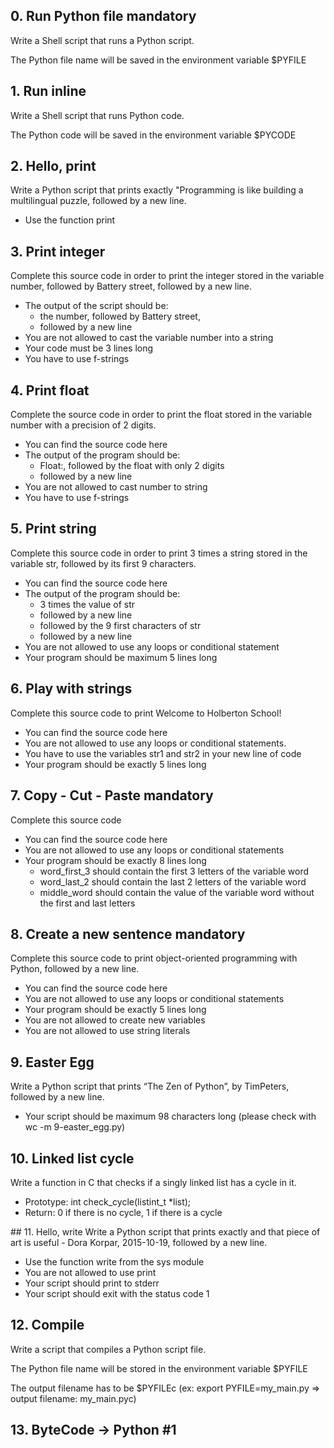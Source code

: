## 0. Run Python file mandatory ##

Write a Shell script that runs a Python script.

The Python file name will be saved in the environment variable $PYFILE

## 1. Run inline ##
Write a Shell script that runs Python code.

The Python code will be saved in the environment variable $PYCODE
## 2. Hello, print ##
Write a Python script that prints exactly "Programming is like building a multilingual puzzle, followed by a new line.

- Use the function print

## 3. Print integer
Complete this source code in order to print the integer stored in the variable number, followed by Battery street, followed by a new line.

- The output of the script should be:
   - the number, followed by Battery street,
   - followed by a new line
- You are not allowed to cast the variable number into a string
- Your code must be 3 lines long
- You have to use f-strings 

## 4. Print float
Complete the source code in order to print the float stored in the variable number with a precision of 2 digits.

- You can find the source code here
- The output of the program should be:
  - Float:, followed by the float with only 2 digits
  - followed by a new line
- You are not allowed to cast number to string
- You have to use f-strings

## 5. Print string
Complete this source code in order to print 3 times a string stored in the variable str, followed by its first 9 characters.

- You can find the source code here
- The output of the program should be:
   - 3 times the value of str
   - followed by a new line
   - followed by the 9 first characters of str
   - followed by a new line
- You are not allowed to use any loops or conditional statement
- Your program should be maximum 5 lines long

## 6. Play with strings
Complete this source code to print Welcome to Holberton School!

- You can find the source code here
- You are not allowed to use any loops or conditional statements.
- You have to use the variables str1 and str2 in your new line of code
- Your program should be exactly 5 lines long

## 7. Copy - Cut - Paste mandatory
Complete this source code

- You can find the source code here
- You are not allowed to use any loops or conditional statements
- Your program should be exactly 8 lines long
   - word_first_3 should contain the first 3 letters of the variable word
   - word_last_2 should contain the last 2 letters of the variable word
   - middle_word should contain the value of the variable word without the first and last letters

## 8. Create a new sentence mandatory
Complete this source code to print object-oriented programming with Python, followed by a new line.

- You can find the source code here
- You are not allowed to use any loops or conditional statements
- Your program should be exactly 5 lines long
- You are not allowed to create new variables
- You are not allowed to use string literals


## 9. Easter Egg
Write a Python script that prints “The Zen of Python”, by TimPeters, followed by a new line.

- Your script should be maximum 98 characters long (please check with wc -m 9-easter_egg.py)

## 10. Linked list cycle
Write a function in C that checks if a singly linked list has a cycle in it.

- Prototype: int check_cycle(listint_t *list);
- Return: 0 if there is no cycle, 1 if there is a cycle

## 11. Hello, write
Write a Python script that prints exactly and that piece of art is useful - Dora Korpar, 2015-10-19, followed by a new line.

- Use the function write from the sys module
- You are not allowed to use print
- Your script should print to stderr
- Your script should exit with the status code 1

## 12. Compile
Write a script that compiles a Python script file.

The Python file name will be stored in the environment variable $PYFILE

The output filename has to be $PYFILEc (ex: export PYFILE=my_main.py => output filename: my_main.pyc)

## 13. ByteCode -> Python #1
